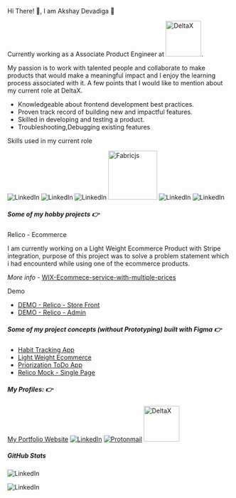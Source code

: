 Hi There! 👋, I am Akshay Devadiga :full_moon_with_face:

Currently working as a Associate Product Engineer at <img src="https://www.deltax.com/wp-content/uploads/2018/04/Delta-horizontal-revision-topbar.png" alt="DeltaX" width="80"/>.

My passion is to work with talented people and collaborate to make products that would make a meaningful impact and I enjoy the learning process associated with it. A few points that I would like to mention about my current role at DeltaX.
- Knowledgeable about frontend development best practices.
- Proven track record of building new and impactful features.
- Skilled in developing and testing a product.
- Troubleshooting,Debugging existing features

Skills used in my current role 

![LinkedIn](https://img.shields.io/badge/Vue.js-35495E?style=for-the-badge&logo=vuedotjs&logoColor=4FC08D)
![LinkedIn](https://img.shields.io/badge/Vuetify-1867C0?style=for-the-badge&logo=vuetify&logoColor=white)
![LinkedIn](https://img.shields.io/badge/JavaScript-323330?style=for-the-badge&logo=javascript&logoColor=F7DF1E)
<img src="https://i.imgur.com/21epl9G.png" alt="Fabricjs" width="110"/>
![LinkedIn](https://img.shields.io/badge/Microsoft%20SQL%20Server-CC2927?style=for-the-badge&logo=microsoft%20sql%20server&logoColor=white)
![LinkedIn](https://img.shields.io/badge/.NET-512BD4?style=for-the-badge&logo=dotnet&logoColor=white)

##### Some of my hobby projects :point_right:  

  Relico - Ecommerce 
  
  I am currently working on a Light Weight Ecommerce Product with Stripe integration, purpose of this project was to solve a problem statement which i had encounterd while using one of the ecommerce products.
  
  <i>More info</i> - [WIX-Ecommece-service-with-multiple-prices](https://support.wix.com/en/article/wix-bookings-request-offering-a-service-with-multiple-prices)  
 
 Demo 
 - [DEMO - Relico - Store Front](https://akshay-devadiga.github.io/relico-store-front)   
 - [DEMO - Relico - Admin](https://akshay-devadiga.github.io/relicoadmin) 
       
##### Some of my project concepts (without Prototyping) built with Figma :point_right:  
- [Habit Tracking App](https://www.figma.com/file/0yHYDsJwESkRnWdRag4q8D/Habit-Tracking-APP-Mock)
- [Light Weight Ecommerce](https://www.figma.com/file/cRzeC8yD1g6n1xZo8dcxGS/Light-Weight-Ecommerce--Concept)
- [Priorization ToDo App](https://www.figma.com/file/adUWHgTpYZ5MHsZRAeJjqN/Todo-App-Mock)
- [Relico Mock - Single Page](https://www.figma.com/file/clr3yYv3Fhu8pJuQqdHrAP/Ecommerce-Mocks)   
      


##### My Profiles: :point_right:  

[My Portfolio Website](https://akshay-devadiga.github.io/)
[![LinkedIn](https://img.shields.io/badge/LinkedIn-0077B5?style=for-the-badge&logo=linkedin&logoColor=white)](https://in.linkedin.com/in/akshay-devadiga-652687115)
[![Protonmail](https://img.shields.io/badge/ProtonMail-8B89CC?style=for-the-badge&logo=protonmail&logoColor=white)](mailto:akshay.devadiga@protonmail.com)
[<img src="https://developers.turing.com/static/media/turing_logo_text.65329785.svg" alt="DeltaX" width="80"/>](https://matching.turing.com/developer-resume-preview/38733982a54ea61a863db2e63c38d28eb779daf65269)

##### GitHub Stats


![LinkedIn](https://github-readme-stats.vercel.app/api?username=akshay-devadiga)

![LinkedIn](https://github-readme-stats.vercel.app/api/top-langs/?username=akshay-devadiga)


